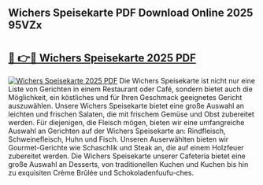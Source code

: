 ## Wichers Speisekarte PDF Download Online 2025 95VZx

# <h2><a href="http://gc67rze.nevu.top/?p=Wichers+Speisekarte">🔗 👉🔴 Wichers Speisekarte 2025 PDF</a></h2>

[![Wichers Speisekarte 2025 PDF](https://i.imgur.com/dBaPXMq.png)](http://gc67rze.nevu.top/?p=Wichers+Speisekarte)
Die Wichers Speisekarte ist nicht nur eine Liste von Gerichten in einem Restaurant oder Café, sondern bietet auch die Möglichkeit, ein köstliches und für Ihren Geschmack geeignetes Gericht auszuwählen. Unsere Wichers Speisekarte bietet eine große Auswahl an leichten und frischen Salaten, die mit frischem Gemüse und Obst zubereitet werden. Für diejenigen, die Fleisch mögen, bieten wir eine umfangreiche Auswahl an Gerichten auf der Wichers Speisekarte an: Rindfleisch, Schweinefleisch, Huhn und Fisch. Unseren Auserwählten bieten wir Gourmet-Gerichte wie Schaschlik und Steak an, die auf einem Holzfeuer zubereitet werden. Die Wichers Speisekarte unserer Cafeteria bietet eine große Auswahl an Desserts, von traditionellen Kuchen und Kuchen bis hin zu exquisiten Crème Brûlée und Schokoladenfuufu-ches.
